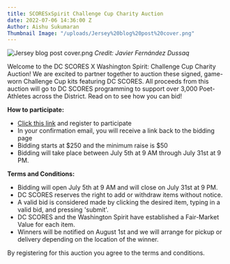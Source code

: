 ```yaml
---
title: SCORESxSpirit Challenge Cup Charity Auction
date: 2022-07-06 14:36:00 Z
Author: Aishu Sukumaran
Thumbnail Image: "/uploads/Jersey%20blog%20post%20cover.png"
---
```


![Jersey blog post cover.png](/uploads/Jersey%20blog%20post%20cover.png)
*Credit: Javier Fernández Dussaq*

Welcome to the DC SCORES X Washington Spirit: Challenge Cup Charity Auction! We are excited to partner together to auction these signed, game-worn Challenge Cup kits featuring DC SCORES. All proceeds from this auction will go to DC SCORES programming to support over 3,000 Poet-Athletes across the District. Read on to see how you can bid!





**How to participate:** 
* [Click this link](https://live.classy.org/register/new-event/337b0cfa-a9a8-4bfc-b8a3-681b673313da) and register to participate
* In your confirmation email, you will receive a link back to the bidding page
* Bidding starts at $250 and the minimum raise is $50
* Bidding will take place between July 5th at 9 AM through July 31st at 9 PM. 
 
**Terms and Conditions:**
* Bidding will open July 5th at 9 AM and will close on July 31st at 9 PM. 
* DC SCORES reserves the right to add or withdraw items without notice. 
* A valid bid is considered made by clicking the desired item, typing in a valid bid, and pressing 'submit'. 
* DC SCORES and the Washington Spirit have established a Fair-Market Value for each item.  
* Winners will be notified on August 1st and we will arrange for pickup or delivery depending on the location of the winner. 

By registering for this auction you agree to the terms and conditions. 
